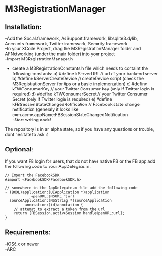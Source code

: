 M3RegistrationManager
===================

Installation:
-------------
-Add the Social.framework, AdSupport.framework, libsqlite3.dylib, Accounts.framework, Twitter.framework, Security.framework  
-In your XCode Project, drag the M3RegistrationManager folder and AFNetworking (under the main folder) into your project  
-Import M3RegistrationManager.h  
- create a M3RegistrationConstants.h file which needs to containt the following constants:
            a) #define kServerURL // url of your backend server
            b) #define kServerCreateDevice // createDevice script (check the M3RegistrationServer for tips or a basic implementation)
            c) #define kTWConsumerKey // your Twitter Consumer key (only if Twitter login is required)
            d) #define kTWConsumerSecret // your Twitter Consumer Secret (only if Twitter login is required)
            e) #define kFBSessionStateChangedNotification // Facebook state change notification (generaly it looks like com.acme.appName:FBSessionStateChangedNotification  
-Start writing code!

The repository is in an alpha state, so if you have any questions or trouble, dont hesitate to ask :)

Optional:
---------
If you want FB login for users, that do not have native FB or the FB app add the following code to your AppDelegate.m:

```objc
// Import the FacebookSDK
#import <FacebookSDK/FacebookSDK.h>

// somewhere in the AppDelegate.m file add the following code
- (BOOL)application:(UIApplication *)application
            openURL:(NSURL *)url
  sourceApplication:(NSString *)sourceApplication
         annotation:(id)annotation {
    // attempt to extract a token from the url
    return [FBSession.activeSession handleOpenURL:url];
}
```


Requirements:
-------------
-iOS6.x or newer  
-ARC
